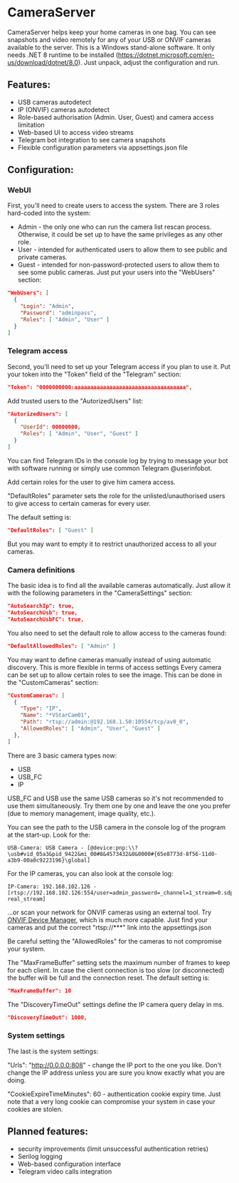 # CameraServer

CameraServer helps keep your home cameras in one bag. You can see snapshots and video remotely for any of your USB or ONVIF cameras available to the server.
This is a Windows stand-alone software. It only needs .NET 8 runtime to be installed (https://dotnet.microsoft.com/en-us/download/dotnet/8.0).
Just unpack, adjust the configuration and run.

## Features:
 - USB cameras autodetect
 - IP (ONVIF) cameras autodetect
 - Role-based authorisation (Admin. User, Guest) and camera access limitation
 - Web-based UI to access video streams
 - Telegram bot integration to see camera snapshots
 - Flexible configuration parameters via appsettings.json file

## Configuration:

### WebUI
First, you'll need to create users to access the system.
There are 3 roles hard-coded into the system:
- Admin - the only one who can run the camera list rescan process. Otherwise, it could be set up to have the same privileges as any other role.
- User - intended for authenticated users to allow them to see public and private cameras.
- Guest - intended for non-password-protected users to allow them to see some public cameras.
Just put your users into the "WebUsers" section:
```json
"WebUsers": [
  {
    "Login": "Admin",
    "Password": "adminpass",
    "Roles": [ "Admin", "User" ]
  }
]
```

### Telegram access
Second, you'll need to set up your Telegram access if you plan to use it.
Put your token into the "Token" field of the "Telegram" section:
```json
"Token": "0000000000:aaaaaaaaaaaaaaaaaaaaaaaaaaaaaaaaaaa",
```

Add trusted users to the "AutorizedUsers" list:
```json
"AutorizedUsers": [
  {
    "UserId": 00000000,
    "Roles": [ "Admin", "User", "Guest" ]
  }
]
```
You can find Telegram IDs in the console log by trying to message your bot with software running or simply use common Telegram @userinfobot.

Add certain roles for the user to give him camera access.

"DefaultRoles" parameter sets the role for the unlisted/unauthorised users to give access to certain cameras for every user.

The default setting is:
```json
"DefaultRoles": [ "Guest" ]
```
But you may want to empty it to restrict unauthorized access to all your cameras.

### Camera definitions
The basic idea is to find all the available cameras automatically. Just allow it with the following parameters in the "CameraSettings" section:
```json
"AutoSearchIp": true,
"AutoSearchUsb": true,
"AutoSearchUsbFC": true,
```

You also need to set the default role to allow access to the cameras found:
```json
"DefaultAllowedRoles": [ "Admin" ]
```

You may want to define cameras manually instead of using automatic discovery. This is more flexible in terms of access settings
Every camera can be set up to allow certain roles to see the image. This can be done in the "CustomCameras" section:
```json
"CustomCameras": [
  {
    "Type": "IP",
    "Name": "*VStarCam01",
    "Path": "rtsp://admin:@192.168.1.50:10554/tcp/av0_0",
    "AllowedRoles": [ "Admin", "User", "Guest" ]
  },
]
```
There are 3 basic camera types now:
- USB
- USB_FC
- IP

USB_FC and USB use the same USB cameras so it's not recommended to use them simultaneously. Try them one by one and leave the one you prefer (due to memory management, image quality, etc.).

You can see the path to the USB camera in the console log of the program at the start-up. Look for the:
```
USB-Camera: USB Camera - [@device:pnp:\\?\usb#vid_05a3&pid_9422&mi_00#8&4573432&0&0000#{65e8773d-8f56-11d0-a3b9-00a0c9223196}\global]
```

For the IP cameras, you can also look at the console log:
```
IP-Camera: 192.168.102.126 - [rtsp://192.168.102.126:554/user=admin_password=_channel=1_stream=0.sdp?real_stream]
```
...or scan your network for ONVIF cameras using an external tool. Try [ONVIF Device Manager](https://sourceforge.net/projects/onvifdm/files/), which is much more capable.
Just find your cameras and put the correct "rtsp://***" link into the appsettings.json

Be careful setting the "AllowedRoles" for the cameras to not compromise your system.

The "MaxFrameBuffer" setting sets the maximum number of frames to keep for each client. In case the client connection is too slow (or disconnected) the buffer will be full and the connection reset. The default setting is:
```json
"MaxFrameBuffer": 10
```

The "DiscoveryTimeOut" settings define the IP camera query delay in ms.
```json
"DiscoveryTimeOut": 1000,
```

### System settings
The last is the system settings:

"Urls": "http://0.0.0.0:808" - change the IP port to the one you like. Don't change the IP address unless you are sure you know exactly what you are doing.

"CookieExpireTimeMinutes": 60 - authentication cookie expiry time. Just note that a very long cookie can compromise your system in case your cookies are stolen.

## Planned features:
- security improvements (limit unsuccessful authentication retries)
- Serilog logging
- Web-based configuration interface
- Telegram video calls integration

